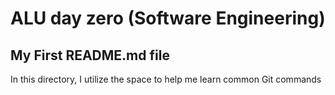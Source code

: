 # ALU day zero (Software Engineering)
## My First README.md file

In this directory, I utilize the space to help me learn common Git commands  
